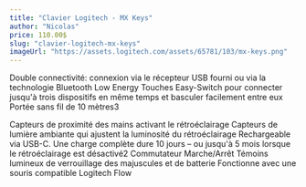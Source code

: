 ```yaml
---
title: "Clavier Logitech - MX Keys"
author: "Nicolas"
price: 110.00$
slug: "clavier-logitech-mx-keys"
imageUrl: "https://assets.logitech.com/assets/65781/103/mx-keys.png"
---
```

  
Double connectivité:
connexion via le récepteur USB fourni ou via la technologie Bluetooth Low Energy
Touches Easy-Switch pour connecter jusqu'à trois dispositifs en même temps et basculer facilement entre eux
Portée sans fil de 10 mètres3

Capteurs de proximité des mains activant le rétroéclairage
Capteurs de lumière ambiante qui ajustent la luminosité du rétroéclairage
Rechargeable via USB-C. Une charge complète dure 10 jours – ou jusqu'à 5 mois lorsque le rétroéclairage est désactivé2
Commutateur Marche/Arrêt
Témoins lumineux de verrouillage des majuscules et de batterie
Fonctionne avec une souris compatible Logitech Flow
